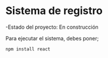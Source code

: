 <h1> Sistema de registro</h1>

-Estado del proyecto: En construcción

Para ejecutar el sistema, debes poner;

```npm install react```
